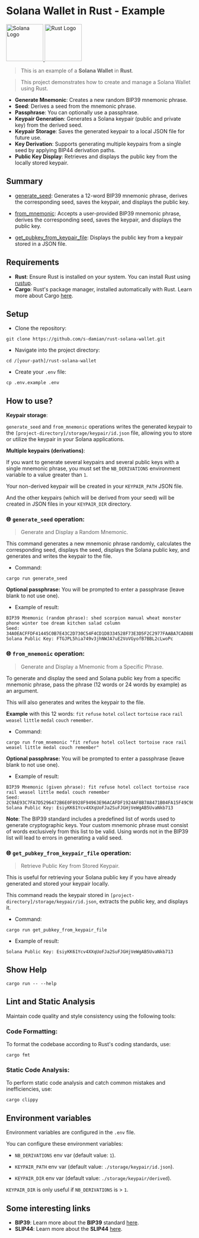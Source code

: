 
# Solana Wallet in Rust - Example

<a href="https://github.com/s-damian/rust-solana-wallet">
<img src="https://raw.githubusercontent.com/s-damian/medias/main/technos-logos/solana-logo.webp" alt="Solana Logo" height="100px">
</a>
<a href="https://github.com/s-damian/rust-solana-wallet">
<img src="https://raw.githubusercontent.com/s-damian/medias/main/technos-logos/rust-logo.webp" alt="Rust Logo" height="100px">
</a>

> This is an example of a **Solana Wallet** in **Rust**.

> This project demonstrates how to create and manage a Solana Wallet using Rust.

* **Generate Mnemonic**: Creates a new random BIP39 mnemonic phrase.
* **Seed**: Derives a seed from the mnemonic phrase.
* **Passphrase**: You can optionally use a passphrase.
* **Keypair Generation**: Generates a Solana keypair (public and private key) from the derived seed.
* **Keypair Storage**: Saves the generated keypair to a local JSON file for future use.
* **Key Derivation**: Supports generating multiple keypairs from a single seed by applying BIP44 derivation paths.
* **Public Key Display**: Retrieves and displays the public key from the locally stored keypair.



## Summary

* [generate_seed](#-generate_seed-operation): Generates a 12-word BIP39 mnemonic phrase, derives the corresponding seed, saves the keypair, and displays the public key.

* [from_mnemonic](#-from_mnemonic-operation): Accepts a user-provided BIP39 mnemonic phrase, derives the corresponding seed, saves the keypair, and displays the public key.

* [get_pubkey_from_keypair_file](#-get_pubkey_from_keypair_file-operation): Displays the public key from a keypair stored in a JSON file.



## Requirements

* **Rust**: Ensure Rust is installed on your system. You can install Rust using [rustup](https://rustup.rs/).
* **Cargo**: Rust's package manager, installed automatically with Rust. Learn more about Cargo [here](https://doc.rust-lang.org/cargo/).



## Setup

* Clone the repository:

```
git clone https://github.com/s-damian/rust-solana-wallet.git
```

* Navigate into the project directory:

```
cd /[your-path]/rust-solana-wallet
```

* Create your ```.env``` file:

```
cp .env.example .env
```



## How to use?

**Keypair storage**:

```generate_seed``` and ```from_mnemonic``` operations writes the generated keypair to the ```[project-directory]/storage/keypair/id.json``` file, allowing you to store or utilize the keypair in your Solana applications.

**Multiple keypairs (derivations)**:

If you want to generate several keypairs and several public keys with a single mnemonic phrase, you must set the ```NB_DERIVATIONS``` environment variable to a value greater than ```1```.

Your non-derived keypair will be created in your ```KEYPAIR_PATH``` JSON file.

And the other keypairs (which will be derived from your seed) will be created in JSON files in your ```KEYPAIR_DIR``` directory.


### 🌐 ```generate_seed``` operation:

> Generate and Display a Random Mnemonic.

This command generates a new mnemonic phrase randomly, calculates the corresponding seed, displays the seed, displays the Solana public key, and generates and writes the keypair to the file.

* Command:

```
cargo run generate_seed
```

**Optional passphrase:** You will be prompted to enter a passphrase (leave blank to not use one).

* Example of result:

```
BIP39 Mnemonic (random phrase): shed scorpion manual wheat monster phone winter toe dream kitchen salad column
Seed: 34A0EACFFDF41445C0B7E43C2D730C54F4CD1D8334528F73E3D5F2C2977FAABA7CAD88EBDA6A1F02CE6BB596F04036305A32B96303F93FF864D268539739AFF8
Solana Public Key: FTGJPL5hia749v3jhNWJA7uE2VoVGyofB7BBL2cLwoPc
```



### 🌐 ```from_mnemonic``` operation:

> Generate and Display a Mnemonic from a Specific Phrase.

To generate and display the seed and Solana public key from a specific mnemonic phrase, pass the phrase (12 words or 24 words by example) as an argument.

This will also generates and writes the keypair to the file.

**Example** with this 12 words: ```fit``` ```refuse``` ```hotel``` ```collect``` ```tortoise``` ```race``` ```rail``` ```weasel``` ```little``` ```medal``` ```couch``` ```remember```.

* Command:

```
cargo run from_mnemonic "fit refuse hotel collect tortoise race rail weasel little medal couch remember"
```

**Optional passphrase:** You will be prompted to enter a passphrase (leave blank to not use one).

* Example of result:

```
BIP39 Mnemonic (given phrase): fit refuse hotel collect tortoise race rail weasel little medal couch remember
Seed: 2C9AE93C7FA7D5296472B6E0F8928F94963E96ACAFDF1924AF8B7A8471B04FA15F49C98023FDC84BBB5979085F91A577E1A36A7BAC9C4C735D44379D7A915D59
Solana Public Key: EsiyKK61Ycv4XXqUoFJa2SuFJGHjVeWgAB5UvaNkb713
```

**Note**: The BIP39 standard includes a predefined list of words used to generate cryptographic keys. Your custom mnemonic phrase must consist of words exclusively from this list to be valid. Using words not in the BIP39 list will lead to errors in generating a valid seed.


### 🌐 ```get_pubkey_from_keypair_file``` operation:

> Retrieve Public Key from Stored Keypair.

This is useful for retrieving your Solana public key if you have already generated and stored your keypair locally.

This command reads the keypair stored in ```[project-directory]/storage/keypair/id.json```, extracts the public key, and displays it.

* Command:

```
cargo run get_pubkey_from_keypair_file
```

* Example of result:

```
Solana Public Key: EsiyKK61Ycv4XXqUoFJa2SuFJGHjVeWgAB5UvaNkb713
```



## Show Help

```
cargo run -- --help
```



## Lint and Static Analysis

Maintain code quality and style consistency using the following tools:


### Code Formatting:

To format the codebase according to Rust's coding standards, use:

```
cargo fmt
```


### Static Code Analysis:

To perform static code analysis and catch common mistakes and inefficiencies, use:

```
cargo clippy
```



## Environment variables

Environment variables are configured in the ```.env``` file.

You can configure these environment variables:

* ```NB_DERIVATIONS``` env var (default value: ```1```).

* ```KEYPAIR_PATH``` env var (default value: ```./storage/keypair/id.json```).

* ```KEYPAIR_DIR``` env var (default value: ```./storage/keypair/derived```).

```KEYPAIR_DIR``` is only useful if ```NB_DERIVATIONS``` is > ```1```.



## Some interesting links

* **BIP39**: Learn more about the **BIP39** standard [here](https://github.com/bitcoin/bips/blob/master/bip-0039.mediawiki).
* **SLIP44**: Learn more about the **SLIP44** [here](https://github.com/satoshilabs/slips/blob/master/slip-0044.md).
